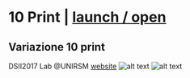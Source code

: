 # 10 Print | [launch / open](http://dsii-2017-unirsm.github.io/ccristiano22/ccristiano22/10%20Print/Prova%2010%20Print)
## Variazione 10 print ##
DSII2017 Lab @UNIRSM [website](http://dsii-2017-unirsm.github.io)
![alt text]()
![alt text]()
